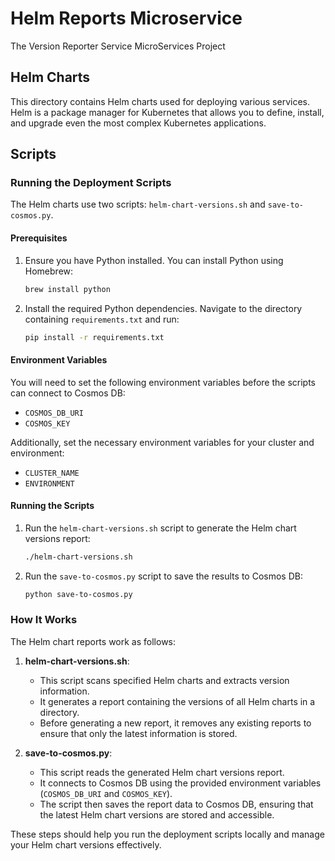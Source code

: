 # Helm Reports Microservice

The Version Reporter Service MicroServices Project

## Helm Charts

This directory contains Helm charts used for deploying various services. Helm is a package manager for Kubernetes that allows you to define, install, and upgrade even the most complex Kubernetes applications.

## Scripts

### Running the Deployment Scripts

The Helm charts use two scripts: `helm-chart-versions.sh` and `save-to-cosmos.py`.

#### Prerequisites

1. Ensure you have Python installed. You can install Python using Homebrew:

    ```sh
    brew install python
    ```

2. Install the required Python dependencies. Navigate to the directory containing `requirements.txt` and run:

    ```sh
    pip install -r requirements.txt
    ```

#### Environment Variables

You will need to set the following environment variables before the scripts can connect to Cosmos DB:

- `COSMOS_DB_URI`
- `COSMOS_KEY`

Additionally, set the necessary environment variables for your cluster and environment:

- `CLUSTER_NAME`
- `ENVIRONMENT`

#### Running the Scripts

1. Run the `helm-chart-versions.sh` script to generate the Helm chart versions report:

    ```sh
    ./helm-chart-versions.sh
    ```
2. Run the `save-to-cosmos.py` script to save the results to Cosmos DB:

    ```sh
    python save-to-cosmos.py
    ```

### How It Works

The Helm chart reports work as follows:

1. **helm-chart-versions.sh**:
    - This script scans specified Helm charts and extracts version information.
    - It generates a report containing the versions of all Helm charts in a directory.
    - Before generating a new report, it removes any existing reports to ensure that only the latest information is stored.

2. **save-to-cosmos.py**:
    - This script reads the generated Helm chart versions report.
    - It connects to Cosmos DB using the provided environment variables (`COSMOS_DB_URI` and `COSMOS_KEY`).
    - The script then saves the report data to Cosmos DB, ensuring that the latest Helm chart versions are stored and accessible.

These steps should help you run the deployment scripts locally and manage your Helm chart versions effectively.
